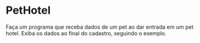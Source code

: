 # PetHotel
Faça um programa que receba dados de um pet ao dar entrada em um pet hotel. Exiba os dados ao final do cadastro, seguindo o exemplo.
